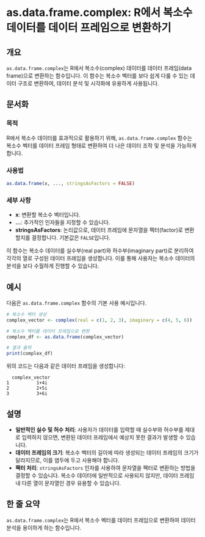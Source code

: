 <!--
Meta Description: # as.data.frame.complex: R에서 복소수 데이터를 데이터 프레임으로 변환하기 ## 개요 `as.data.frame.complex`는 R에서 복소수(complex) 데이터를 데이터 프레임(data frame)으로 변환하는 함수입니다. 이 함수는 복소수 ...
Meta Keywords: 데이터, 복소수, data, frame, complex
-->

# as.data.frame.complex: R에서 복소수 데이터를 데이터 프레임으로 변환하기

## 개요
`as.data.frame.complex`는 R에서 복소수(complex) 데이터를 데이터 프레임(data frame)으로 변환하는 함수입니다. 이 함수는 복소수 벡터를 보다 쉽게 다룰 수 있는 데이터 구조로 변환하여, 데이터 분석 및 시각화에 유용하게 사용됩니다.

## 문서화

### 목적
R에서 복소수 데이터를 효과적으로 활용하기 위해, `as.data.frame.complex` 함수는 복소수 벡터를 데이터 프레임 형태로 변환하여 더 나은 데이터 조작 및 분석을 가능하게 합니다.

### 사용법
```R
as.data.frame(x, ..., stringsAsFactors = FALSE)
```

### 세부 사항
- **x**: 변환할 복소수 벡터입니다.
- **...**: 추가적인 인자들을 지정할 수 있습니다.
- **stringsAsFactors**: 논리값으로, 데이터 프레임에 문자열을 팩터(factor)로 변환할지를 결정합니다. 기본값은 `FALSE`입니다.

이 함수는 복소수 데이터를 실수부(real part)와 허수부(imaginary part)로 분리하여 각각의 열로 구성된 데이터 프레임을 생성합니다. 이를 통해 사용자는 복소수 데이터의 분석을 보다 수월하게 진행할 수 있습니다.

## 예시
다음은 `as.data.frame.complex` 함수의 기본 사용 예시입니다.

```R
# 복소수 벡터 생성
complex_vector <- complex(real = c(1, 2, 3), imaginary = c(4, 5, 6))

# 복소수 벡터를 데이터 프레임으로 변환
complex_df <- as.data.frame(complex_vector)

# 결과 출력
print(complex_df)
```

위의 코드는 다음과 같은 데이터 프레임을 생성합니다:

```
  complex_vector
1          1+4i
2          2+5i
3          3+6i
```

## 설명
- **일반적인 실수 및 허수 처리**: 사용자가 데이터를 입력할 때 실수부와 허수부를 제대로 입력하지 않으면, 변환된 데이터 프레임에서 예상치 못한 결과가 발생할 수 있습니다. 
- **데이터 프레임의 크기**: 복소수 벡터의 길이에 따라 생성되는 데이터 프레임의 크기가 달라지므로, 이를 염두에 두고 사용해야 합니다.
- **팩터 처리**: `stringsAsFactors` 인자를 사용하여 문자열을 팩터로 변환하는 방법을 결정할 수 있습니다. 복소수 데이터에 일반적으로 사용되지 않지만, 데이터 프레임 내 다른 열이 문자열인 경우 유용할 수 있습니다.

## 한 줄 요약
`as.data.frame.complex`는 R에서 복소수 벡터를 데이터 프레임으로 변환하여 데이터 분석을 용이하게 하는 함수입니다.